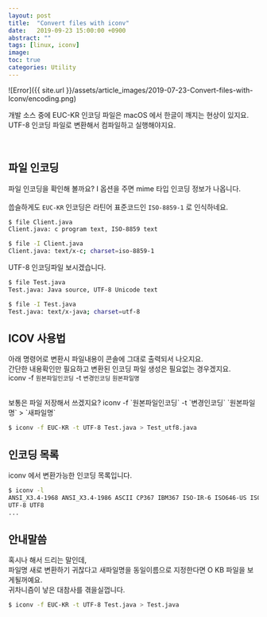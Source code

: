 ```yaml
---
layout: post
title:  "Convert files with iconv"
date:   2019-09-23 15:00:00 +0900
abstract: ""
tags: [linux, iconv]
image:
toc: true
categories: Utility
---
```


![Error]({{ site.url }}/assets/article_images/2019-07-23-Convert-files-with-Iconv/encoding.png)


개발 소스 중에 EUC-KR 인코딩 파일은 macOS 에서 한글이 깨지는 현상이 있지요.  
UTF-8 인코딩 파일로 변환해서 컴파일하고 실행해야지요.  


<br>

## 파일 인코딩  

파일 인코딩을 확인해 볼까요?
I 옵션을 주면 mime 타입 인코딩 정보가 나옵니다.  
<br>
씁슬하게도 `EUC-KR` 인코딩은 라틴어 표준코드인 `ISO-8859-1` 로 인식하네요.  

```bash
$ file Client.java
Client.java: c program text, ISO-8859 text

$ file -I Client.java
Client.java: text/x-c; charset=iso-8859-1
```

UTF-8 인코딩파일 보시겠습니다.  
```bash
$ file Test.java
Test.java: Java source, UTF-8 Unicode text

$ file -I Test.java
Test.java: text/x-java; charset=utf-8
```

## ICOV 사용법

아래 명령어로 변환시 파일내용이 콘솔에 그대로 출력되서 나오지요.  
간단한 내용확인만 필요하고 변환된 인코딩 파일 생성은 필요없는 경우겠지요.  
iconv -f `원본파일인코딩` -t `변경인코딩` `원본파일명`

<br>
보통은 파일 저장해서 쓰겠지요?  
iconv -f `원본파일인코딩` -t `변경인코딩` `원본파일명` > `새파일명`  


```bash
$ iconv -f EUC-KR -t UTF-8 Test.java > Test_utf8.java
```

## 인코딩 목록

iconv 에서 변환가능한 인코딩 목록입니다.  

```bash
$ iconv -l
ANSI_X3.4-1968 ANSI_X3.4-1986 ASCII CP367 IBM367 ISO-IR-6 ISO646-US ISO_646.IRV:1991 US US-ASCII CSASCII
UTF-8 UTF8
...
```


## 안내말씀

혹시나 해서 드리는 말인데,  
파일명 새로 변환하기 귀찮다고 새파일명을 동일이름으로 지정한다면 O KB 파일을 보게될꺼예요.  
귀차니즘이 낳은 대참사를 겪을실껍니다.  

```bash
$ iconv -f EUC-KR -t UTF-8 Test.java > Test.java
```

